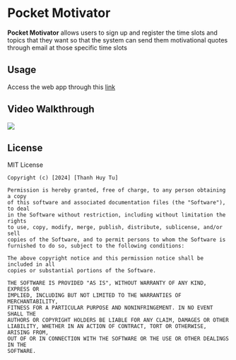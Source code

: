 # Pocket Motivator

**Pocket Motivator** allows users to sign up and register the time slots and topics that they want so that the system can send them motivational quotes through email at those specific time slots

## Usage

Access the web app through this [link](https://pocket-motivator.netlify.app)

## Video Walkthrough

![](https://github.com/TuThanhHuy2124/Pocket-Motivator/blob/main/public/pocket-motivator.gif)

## License

MIT License

    Copyright (c) [2024] [Thanh Huy Tu]
  
    Permission is hereby granted, free of charge, to any person obtaining a copy
    of this software and associated documentation files (the "Software"), to deal
    in the Software without restriction, including without limitation the rights
    to use, copy, modify, merge, publish, distribute, sublicense, and/or sell
    copies of the Software, and to permit persons to whom the Software is
    furnished to do so, subject to the following conditions:
    
    The above copyright notice and this permission notice shall be included in all
    copies or substantial portions of the Software.
    
    THE SOFTWARE IS PROVIDED "AS IS", WITHOUT WARRANTY OF ANY KIND, EXPRESS OR
    IMPLIED, INCLUDING BUT NOT LIMITED TO THE WARRANTIES OF MERCHANTABILITY,
    FITNESS FOR A PARTICULAR PURPOSE AND NONINFRINGEMENT. IN NO EVENT SHALL THE
    AUTHORS OR COPYRIGHT HOLDERS BE LIABLE FOR ANY CLAIM, DAMAGES OR OTHER
    LIABILITY, WHETHER IN AN ACTION OF CONTRACT, TORT OR OTHERWISE, ARISING FROM,
    OUT OF OR IN CONNECTION WITH THE SOFTWARE OR THE USE OR OTHER DEALINGS IN THE
    SOFTWARE.
